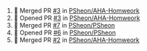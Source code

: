 <!--START_SECTION:activity-->
1. 🎉 Merged PR [#3](https://github.com/PSheon/AHA-Homweork/pull/3) in [PSheon/AHA-Homweork](https://github.com/PSheon/AHA-Homweork)
2. 💪 Opened PR [#3](https://github.com/PSheon/AHA-Homweork/pull/3) in [PSheon/AHA-Homweork](https://github.com/PSheon/AHA-Homweork)
3. 🎉 Merged PR [#7](https://github.com/PSheon/PSheon/pull/7) in [PSheon/PSheon](https://github.com/PSheon/PSheon)
4. 💪 Opened PR [#6](https://github.com/PSheon/PSheon/pull/6) in [PSheon/PSheon](https://github.com/PSheon/PSheon)
5. 🎉 Merged PR [#2](https://github.com/PSheon/AHA-Homweork/pull/2) in [PSheon/AHA-Homweork](https://github.com/PSheon/AHA-Homweork)
<!--END_SECTION:activity-->
